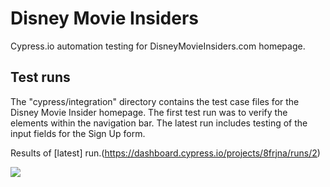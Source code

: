 # Disney Movie Insiders
Cypress.io automation testing for DisneyMovieInsiders.com homepage.

## Test runs
The "cypress/integration" directory contains the test case files for the Disney Movie Insider homepage.
The first test run was to verify the elements within the navigation bar.
The latest run includes testing of the input fields for the Sign Up form.

Results of [latest] run.(https://dashboard.cypress.io/projects/8frjna/runs/2)

![](cypress/videos/disney-sign-up-form.spec.js.gif)
